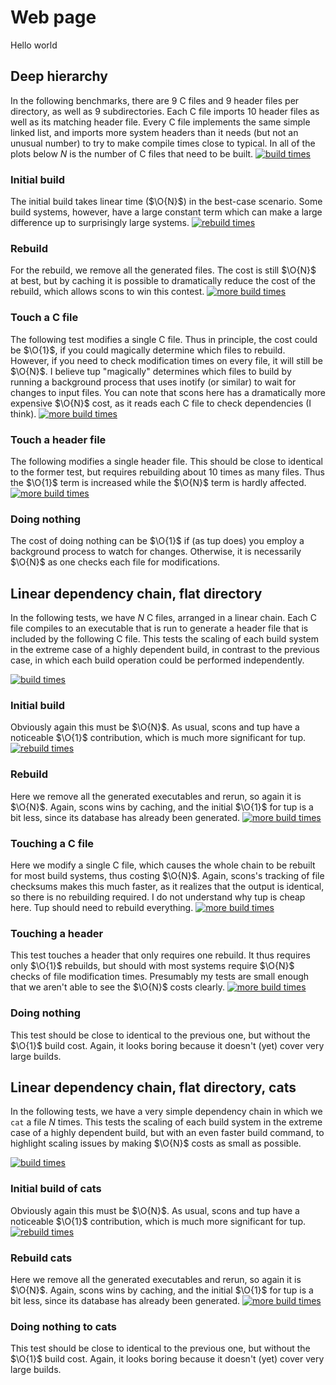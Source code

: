 # Web page

Hello world

$\newcommand\O[1]{\mathcal{O}(#1)}$

## Deep hierarchy

In the following benchmarks, there are 9 C files and 9 header files
per directory, as well as 9 subdirectories.  Each C file imports 10
header files as well as its matching header file.  Every C file
implements the same simple linked list, and imports more system
headers than it needs (but not an unusual number) to try to make
compile times close to typical.  In all of the plots below $N$ is the
number of C files that need to be built.
<a href="hierarchical-building.pdf"><img
src="hierarchical-building.png" alt="build times"></a>

### Initial build

The initial build takes linear time ($\O{N}$) in the best-case
scenario.  Some build systems, however, have a large constant term
which can make a large difference up to surprisingly large systems.
<a href="hierarchical-rebuilding.pdf"><img
src="hierarchical-rebuilding.png" alt="rebuild times"></a>

### Rebuild

For the rebuild, we remove all the generated files.  The cost is still
$\O{N}$ at best, but by caching it is possible to
dramatically reduce the cost of the rebuild, which allows scons to
win this contest.
<a href="hierarchical-touching-c.pdf"><img
src="hierarchical-touching-c.png" alt="more build times"></a>

### Touch a C file

The following test modifies a single C file.  Thus in principle, the
cost could be $\O{1}$, if you could magically determine which files to
rebuild.  However, if you need to check modification times on every
file, it will still be $\O{N}$.  I believe tup "magically" determines
which files to build by running a background process that uses inotify
(or similar) to wait for changes to input files.  You can note that
scons here has a dramatically more expensive $\O{N}$ cost, as it reads
each C file to check dependencies (I think).
<a href="hierarchical-touching-header.pdf"><img
src="hierarchical-touching-header.png" alt="more build times"></a>

### Touch a header file

The following modifies a single header file.  This should be close to
identical to the former test, but requires rebuilding about 10 times
as many files.  Thus the $\O{1}$ term is increased while the $\O{N}$
term is hardly affected.
<a href="hierarchical-doing-nothing.pdf"><img
src="hierarchical-doing-nothing.png" alt="more build times"></a>

### Doing nothing

The cost of doing nothing can be $\O{1}$ if (as tup does) you employ a
background process to watch for changes.  Otherwise, it is necessarily
$\O{N}$ as one checks each file for modifications.

## Linear dependency chain, flat directory

In the following tests, we have $N$ C files,
arranged in a linear chain.  Each C file compiles to an executable
that is run to generate a header file that is included by the
following C file.  This tests the scaling of each build system in the
extreme case of a highly dependent build, in contrast to the previous
case, in which each build operation could be performed independently.

<a href="flat-dependent-building.pdf"><img
src="flat-dependent-building.png" alt="build times"></a>

### Initial build

Obviously again this must be $\O{N}$.  As usual, scons and tup have a
noticeable $\O{1}$ contribution, which is much more significant for
tup.
<a href="flat-dependent-rebuilding.pdf"><img
src="flat-dependent-rebuilding.png" alt="rebuild times"></a>

### Rebuild

Here we remove all the generated executables and rerun, so again it is
$\O{N}$.  Again, scons wins by caching, and the initial $\O{1}$ for
tup is a bit less, since its database has already been generated.
<a href="flat-dependent-touching-c.pdf"><img
src="flat-dependent-touching-c.png" alt="more build times"></a>

### Touching a C file

Here we modify a single C file, which causes the whole chain to be
rebuilt for most build systems, thus costing $\O{N}$.  Again, scons's
tracking of file checksums makes this much faster, as it realizes that
the output is identical, so there is no rebuilding required.  I do not
understand why tup is cheap here.  Tup should need to rebuild
everything.
<a href="flat-dependent-touching-header.pdf"><img
src="flat-dependent-touching-header.png" alt="more build times"></a>

### Touching a header

This test touches a header that only requires one rebuild.  It thus
requires only $\O{1}$ rebuilds, but should with most systems require
$\O{N}$ checks of file modification times.  Presumably my tests are
small enough that we aren't able to see the $\O{N}$ costs clearly.
<a href="flat-dependent-doing-nothing.pdf"><img
src="flat-dependent-doing-nothing.png" alt="more build times"></a>

### Doing nothing

This test should be close to identical to the previous one, but
without the $\O{1}$ build cost.  Again, it looks boring because it
doesn't (yet) cover very large builds.

## Linear dependency chain, flat directory, cats

In the following tests, we have a very simple dependency chain in
which we `cat` a file $N$ times.  This tests the scaling of each build
system in the extreme case of a highly dependent build, but with an
even faster build command, to highlight scaling issues by making
$\O{N}$ costs as small as possible.

<a href="flat-cats-building.pdf"><img
src="flat-cats-building.png" alt="build times"></a>

### Initial build of cats

Obviously again this must be $\O{N}$.  As usual, scons and tup have a
noticeable $\O{1}$ contribution, which is much more significant for
tup.
<a href="flat-cats-rebuilding.pdf"><img
src="flat-cats-rebuilding.png" alt="rebuild times"></a>

### Rebuild cats

Here we remove all the generated executables and rerun, so again it is
$\O{N}$.  Again, scons wins by caching, and the initial $\O{1}$ for
tup is a bit less, since its database has already been generated.
<a href="flat-cats-doing-nothing.pdf"><img
src="flat-cats-doing-nothing.png" alt="more build times"></a>

### Doing nothing to cats

This test should be close to identical to the previous one, but
without the $\O{1}$ build cost.  Again, it looks boring because it
doesn't (yet) cover very large builds.


